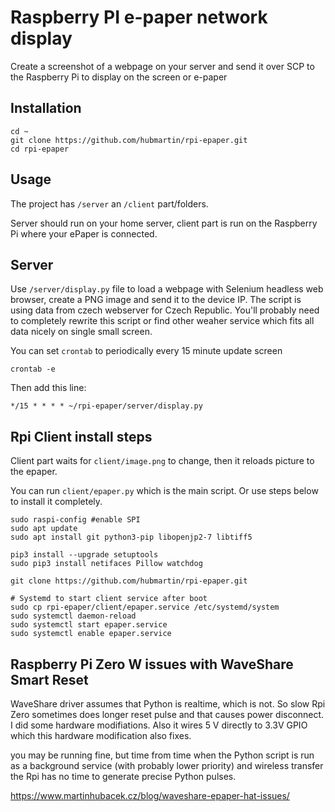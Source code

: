 # Raspberry PI e-paper network display

Create a screenshot of a webpage on your server and send it over SCP to the Raspberry Pi to display on the screen or e-paper

## Installation

```
cd ~
git clone https://github.com/hubmartin/rpi-epaper.git
cd rpi-epaper
```

## Usage

The project has `/server` an `/client` part/folders.

Server should run on your home server, client part is run on the Raspberry Pi where your ePaper is connected.

## Server

Use `/server/display.py` file to load a webpage with Selenium headless web browser, create a PNG image and send it to the device IP.
The script is using data from czech webserver for Czech Republic. You'll probably need to completely rewrite this script or find other weaher service which fits all data nicely on single small screen.

You can set `crontab` to periodically every 15 minute update screen

```
crontab -e
```

Then add this line:

```
*/15 * * * * ~/rpi-epaper/server/display.py
```

## Rpi Client install steps

Client part waits for `client/image.png` to change, then it reloads picture to the epaper.

You can run `client/epaper.py` which is the main script. Or use steps below to install it completely.

```
sudo raspi-config #enable SPI
sudo apt update
sudo apt install git python3-pip libopenjp2-7 libtiff5

pip3 install --upgrade setuptools
sudo pip3 install netifaces Pillow watchdog

git clone https://github.com/hubmartin/rpi-epaper.git

# Systemd to start client service after boot
sudo cp rpi-epaper/client/epaper.service /etc/systemd/system
sudo systemctl daemon-reload
sudo systemctl start epaper.service
sudo systemctl enable epaper.service
```

## Raspberry Pi Zero W issues with WaveShare Smart Reset

WaveShare driver assumes that Python is realtime, which is not. So slow Rpi Zero sometimes does longer reset pulse and that causes power disconnect. I did some hardware modifiations. Also it wires 5 V directly to 3.3V GPIO which this hardware modification also fixes.

you may be running fine, but time from time when the Python script is run as a background service (with probably lower priority) and wireless transfer the Rpi has no time to generate precise Python pulses.

https://www.martinhubacek.cz/blog/waveshare-epaper-hat-issues/



